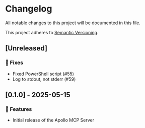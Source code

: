 # Changelog

All notable changes to this project will be documented in this file.

This project adheres to [Semantic Versioning](https://semver.org/spec/v2.0.0.html).

<!--
## [x.x.x] - yyyy-mm-dd
### ❗ BREAKING ❗
### 🚀 Features
### 🐛 Fixes
### 🛠 Maintenance
### 📚 Documentation
-->

## [Unreleased]

### 🐛 Fixes
- Fixed PowerShell script (#55)
- Log to stdout, not stderr (#59)

## [0.1.0] - 2025-05-15

### 🚀 Features
- Initial release of the Apollo MCP Server